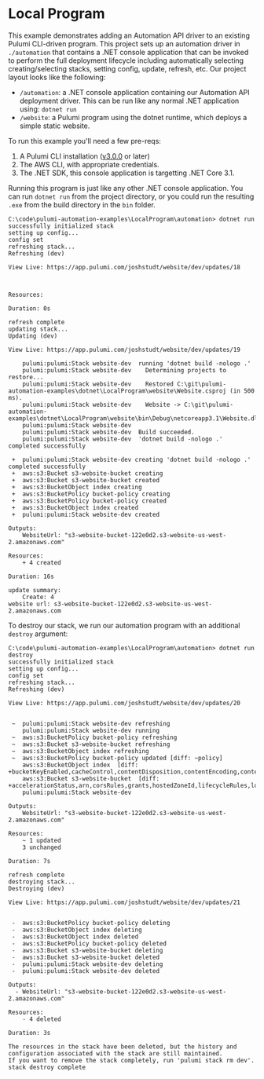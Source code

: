 # Local Program

This example demonstrates adding an Automation API driver to an existing Pulumi CLI-driven program. This project sets up an automation driver in `./automation` that contains a .NET console application that can be invoked to perform the full deployment lifecycle including automatically selecting creating/selecting stacks, setting config, update, refresh, etc. Our project layout looks like the following:

- `/automation`: a .NET console application containing our Automation API deployment driver. This can be run like any normal .NET application using: `dotnet run`
- `/website`: a Pulumi program using the dotnet runtime, which deploys a simple static website.

To run this example you'll need a few pre-reqs:
1. A Pulumi CLI installation ([v3.0.0](https://www.pulumi.com/docs/get-started/install/versions/) or later)
2. The AWS CLI, with appropriate credentials.
3. The .NET SDK, this console application is targetting .NET Core 3.1.

Running this program is just like any other .NET console application. You can run `dotnet run` from the project directory, or you could run the resulting `.exe` from the build directory in the `bin` folder.

```shell
C:\code\pulumi-automation-examples\LocalProgram\automation> dotnet run
successfully initialized stack
setting up config...
config set
refreshing stack...
Refreshing (dev)

View Live: https://app.pulumi.com/joshstudt/website/dev/updates/18



Resources:

Duration: 0s

refresh complete
updating stack...
Updating (dev)

View Live: https://app.pulumi.com/joshstudt/website/dev/updates/19

    pulumi:pulumi:Stack website-dev  running 'dotnet build -nologo .'
    pulumi:pulumi:Stack website-dev    Determining projects to restore...
    pulumi:pulumi:Stack website-dev    Restored C:\git\pulumi-automation-examples\dotnet\LocalProgram\website\Website.csproj (in 500 ms).
    pulumi:pulumi:Stack website-dev    Website -> C:\git\pulumi-automation-examples\dotnet\LocalProgram\website\bin\Debug\netcoreapp3.1\Website.dll
    pulumi:pulumi:Stack website-dev
    pulumi:pulumi:Stack website-dev  Build succeeded.
    pulumi:pulumi:Stack website-dev  'dotnet build -nologo .' completed successfully

 +  pulumi:pulumi:Stack website-dev creating 'dotnet build -nologo .' completed successfully
 +  aws:s3:Bucket s3-website-bucket creating
 +  aws:s3:Bucket s3-website-bucket created
 +  aws:s3:BucketObject index creating
 +  aws:s3:BucketPolicy bucket-policy creating
 +  aws:s3:BucketPolicy bucket-policy created
 +  aws:s3:BucketObject index created
 +  pulumi:pulumi:Stack website-dev created

Outputs:
    WebsiteUrl: "s3-website-bucket-122e0d2.s3-website-us-west-2.amazonaws.com"

Resources:
    + 4 created

Duration: 16s

update summary:
    Create: 4
website url: s3-website-bucket-122e0d2.s3-website-us-west-2.amazonaws.com
```

To destroy our stack, we run our automation program with an additional `destroy` argument:

```shell
C:\code\pulumi-automation-examples\LocalProgram\automation> dotnet run destroy
successfully initialized stack
setting up config...
config set
refreshing stack...
Refreshing (dev)

View Live: https://app.pulumi.com/joshstudt/website/dev/updates/20


 ~  pulumi:pulumi:Stack website-dev refreshing
    pulumi:pulumi:Stack website-dev running
 ~  aws:s3:BucketPolicy bucket-policy refreshing
 ~  aws:s3:Bucket s3-website-bucket refreshing
 ~  aws:s3:BucketObject index refreshing
 ~  aws:s3:BucketPolicy bucket-policy updated [diff: ~policy]
    aws:s3:BucketObject index  [diff: +bucketKeyEnabled,cacheControl,contentDisposition,contentEncoding,contentLanguage,etag,metadata,objectLockLegalHoldStatus,objectLockMode,objectLockRetainUntilDate,serverSideEncryption,storageClass,tags,websiteRedirect]
    aws:s3:Bucket s3-website-bucket  [diff: +accelerationStatus,arn,corsRules,grants,hostedZoneId,lifecycleRules,loggings,requestPayer,tags,versioning,websiteDomain,websiteEndpoint~website]
    pulumi:pulumi:Stack website-dev

Outputs:
    WebsiteUrl: "s3-website-bucket-122e0d2.s3-website-us-west-2.amazonaws.com"

Resources:
    ~ 1 updated
    3 unchanged

Duration: 7s

refresh complete
destroying stack...
Destroying (dev)

View Live: https://app.pulumi.com/joshstudt/website/dev/updates/21


 -  aws:s3:BucketPolicy bucket-policy deleting
 -  aws:s3:BucketObject index deleting
 -  aws:s3:BucketObject index deleted
 -  aws:s3:BucketPolicy bucket-policy deleted
 -  aws:s3:Bucket s3-website-bucket deleting
 -  aws:s3:Bucket s3-website-bucket deleted
 -  pulumi:pulumi:Stack website-dev deleting
 -  pulumi:pulumi:Stack website-dev deleted

Outputs:
  - WebsiteUrl: "s3-website-bucket-122e0d2.s3-website-us-west-2.amazonaws.com"

Resources:
    - 4 deleted

Duration: 3s

The resources in the stack have been deleted, but the history and configuration associated with the stack are still maintained.
If you want to remove the stack completely, run 'pulumi stack rm dev'.
stack destroy complete
```
